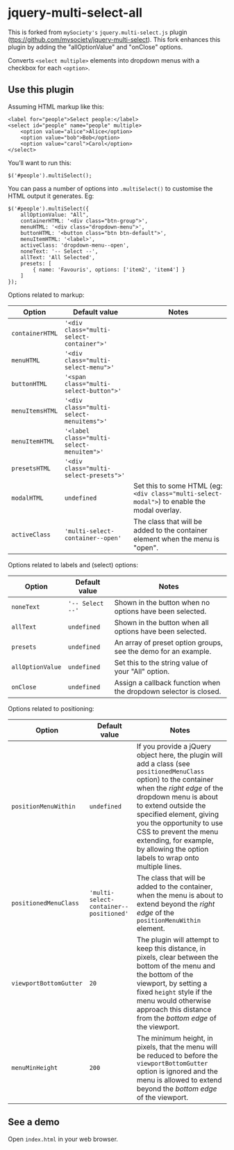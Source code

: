# jquery-multi-select-all

This is forked from `mySociety's` `jquery.multi-select.js` plugin ([ttps://github.com/mysociety/jquery-multi-select](ttps://github.com/mysociety/jquery-multi-select)). This fork enhances this plugin by adding the "allOptionValue" and "onClose" options.

Converts `<select multiple>` elements into dropdown menus with a checkbox for each `<option>`.

## Use this plugin

Assuming HTML markup like this:

    <label for="people">Select people:</label>
    <select id="people" name="people" multiple>
        <option value="alice">Alice</option>
        <option value="bob">Bob</option>
        <option value="carol">Carol</option>
    </select>

You’ll want to run this:

    $('#people').multiSelect();

You can pass a number of options into `.multiSelect()` to customise the HTML output it generates. Eg:

    $('#people').multiSelect({
        allOptionValue: "All",
        containerHTML: '<div class="btn-group">',
        menuHTML: '<div class="dropdown-menu">',
        buttonHTML: '<button class="btn btn-default">',
        menuItemHTML: '<label>',
        activeClass: 'dropdown-menu--open',
        noneText: '-- Select --',
        allText: 'All Selected',
        presets: [
            { name: 'Favouris', options: ['item2', 'item4'] }
        ]
    });

Options related to markup:

| Option | Default value | Notes |
|---|---|---|
| `containerHTML` | `'<div class="multi-select-container">'` |  |
| `menuHTML` | `'<div class="multi-select-menu">'` |  |
| `buttonHTML` | `'<span class="multi-select-button">'` |  |
| `menuItemsHTML` | `'<div class="multi-select-menuitems">'` |  |
| `menuItemHTML` | `'<label class="multi-select-menuitem">'` |  |
| `presetsHTML` | `'<div class="multi-select-presets">'` |  |
| `modalHTML` | `undefined` | Set this to some HTML (eg: `<div class="multi-select-modal">`) to enable the modal overlay. |
| `activeClass` | `'multi-select-container--open'` | The class that will be added to the container element when the menu is "open". |

Options related to labels and (select) options:

| Option | Default value | Notes |
|---|---|---|
| `noneText` | `'-- Select --'` | Shown in the button when no options have been selected. |
| `allText` | `undefined` | Shown in the button when all options have been selected. |
| `presets` | `undefined` | An array of preset option groups, see the demo for an example. |
| `allOptionValue` | `undefined` | Set this to the string value of your "All" option. |
| `onClose` | `undefined` | Assign a callback function when the dropdown selector is closed. |

Options related to positioning:

| Option | Default value | Notes |
|---|---|---|
| `positionMenuWithin` | `undefined` | If you provide a jQuery object here, the plugin will add a class (see `positionedMenuClass` option) to the container when the _right edge_ of the dropdown menu is about to extend outside the specified element, giving you the opportunity to use CSS to prevent the menu extending, for example, by allowing the option labels to wrap onto multiple lines. |
| `positionedMenuClass` | `'multi-select-container--positioned'` | The class that will be added to the container, when the menu is about to extend beyond the _right edge_ of the `positionMenuWithin` element. |
| `viewportBottomGutter` | `20` | The plugin will attempt to keep this distance, in pixels, clear between the bottom of the menu and the bottom of the viewport, by setting a fixed `height` style if the menu would otherwise approach this distance from the _bottom edge_ of the viewport. |
| `menuMinHeight` | `200` | The minimum height, in pixels, that the menu will be reduced to before the `viewportBottomGutter` option is ignored and the menu is allowed to extend beyond the _bottom edge_ of the viewport. |

## See a demo

Open `index.html` in your web browser.